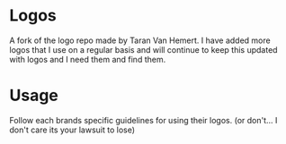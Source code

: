 # Logos
A fork of the logo repo made by Taran Van Hemert. I have added more logos that I use on a regular basis and will continue to keep this updated with logos and I need them and find them.

# Usage
Follow each brands specific guidelines for using their logos. (or don't... I don't care its your lawsuit to lose)

